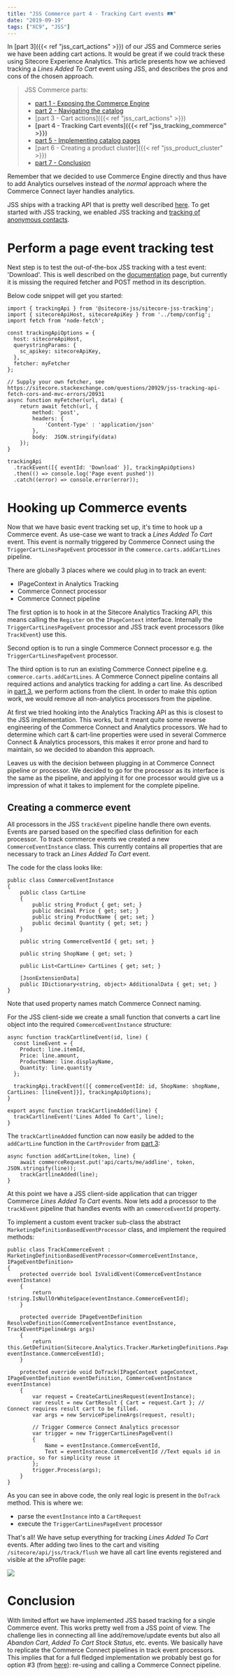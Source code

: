 ```yaml
---
title: "JSS Commerce part 4 - Tracking Cart events 🛤️"
date: "2019-09-19"
tags: ["XC9", "JSS"]
---
```


In [part 3]({{< ref "jss_cart_actions" >}}) of our JSS and Commerce series we have been adding cart actions. It would be great if we could track these using Sitecore Experience Analytics.
This article presents how we achieved tracking a *Lines Added To Cart* event using JSS, and describes the pros and cons of the chosen approach.
<!--more-->

> JSS Commerce parts:
>
> - [part 1 - Exposing the Commerce Engine](http://jonnekats.nl/2019/exposing-the-commerce-engine/)
> - [part 2 - Navigating the catalog](http://jonnekats.nl/2019/navigating-the-catalog/)
> - [part 3 - Cart actions]({{< ref "jss_cart_actions" >}})
> - **[part 4 - Tracking Cart events]({{< ref "jss_tracking_commerce" >}})**
> - [part 5 - Implementing catalog pages](http://jonnekats.nl/2019/implement-catalog-pages/)
> - [part 6 - Creating a product cluster]({{< ref "jss_product_cluster" >}})
> - [part 7 - Conclusion](http://jonnekats.nl/2019/jss-commerce-conclusion/)


Remember that we decided to use Commerce Engine directly and thus have to add Analytics ourselves instead of the *normal* approach where the Commerce Connect layer handles analytics.

JSS ships with a tracking API that is pretty well described [here](https://jss.sitecore.com/docs/fundamentals/services/tracking).
To get started with JSS tracking, we enabled JSS tracking and [tracking of anonymous contacts](https://doc.sitecore.net/developers/xp/xconnect/xconnect-search-indexer/enable-anonymous-contact-indexing.html).

# Perform a page event tracking test
Next step is to test the out-of-the-box JSS tracking with a test event: 'Download'.
This is well described on the [documentation](https://jss.sitecore.com/docs/fundamentals/services/tracking) page, but currently it is missing the required fetcher and POST method in its description.

Below code snippet will get you started:
```
import { trackingApi } from '@sitecore-jss/sitecore-jss-tracking';
import { sitecoreApiHost, sitecoreApiKey } from '../temp/config';
import fetch from 'node-fetch';

const trackingApiOptions = {
  host: sitecoreApiHost,
  querystringParams: {
    sc_apikey: sitecoreApiKey,
  },
  fetcher: myFetcher
};

// Supply your own fetcher, see https://sitecore.stackexchange.com/questions/20929/jss-tracking-api-fetch-cors-and-mvc-errors/20931
async function myFetcher(url, data) {
    return await fetch(url, {
        method: 'post', 
        headers: {
            'Content-Type' : 'application/json'
        }, 
        body:  JSON.stringify(data)
    });
}

trackingApi
  .trackEvent([{ eventId: 'Download' }], trackingApiOptions)
  .then(() => console.log('Page event pushed'))
  .catch((error) => console.error(error));
```

# Hooking up Commerce events
Now that we have basic event tracking set up, it's time to hook up a Commerce event.
As use-case we want to track a *Lines Added To Cart* event. This event is normally triggered by Commerce Connect using the `TriggerCartLinesPageEvent` processor in the `commerce.carts.addCartLines` pipeline.

There are globally 3 places where we could plug in to track an event:

- IPageContext in Analytics Tracking
- Commerce Connect processor
- Commerce Connect pipeline <a id="option-3"></a>

The first option is to hook in at the Sitecore Analytics Tracking API, this means calling the `Register` on the `IPageContext` interface.
Internally the `TriggerCartLinesPageEvent` processor and JSS track event processors (like `TrackEvent`) use this.

Second option is to run a single Commerce Connect processor e.g. the `TriggerCartLinesPageEvent` processor.

The third option is to run an existing Commerce Connect pipeline e.g. `commerce.carts.addCartLines`. A Commerce Connect pipeline contains all required actions and analytics tracking for adding a cart line. As described in [part 3](./jss_cart_actions.md), we perform actions from the client. In order to make this option work, we would remove all non-analytics processors from the pipeline.

At first we tried hooking into the Analytics Tracking API as this is closest to the JSS implementation. This works, but it meant quite some reverse engineering of the Commerce Connect and Analytics processors.
We had to determine which cart & cart-line properties were used in several Commerce Connect & Analytics processors, this makes it error prone and hard to maintain, so we decided to abandon this approach.

Leaves us with the decision between plugging in at Commerce Connect pipeline or processor.
We decided to go for the processor as its interface is the same as the pipeline, and applying it for one processor would give us a impression of what it takes to implement for the complete pipeline.

## Creating a commerce event
All processors in the JSS `trackEvent` pipeline handle there own events. Events are parsed based on the specified class definition for each processor.
To track commerce events we created a new `CommerceEventInstance` class. This currently contains all properties that are necessary to track an *Lines Added To Cart* event. 

The code for the class looks like:
```
public class CommerceEventInstance
{
    public class CartLine
    {
        public string Product { get; set; }
        public decimal Price { get; set; }
        public string ProductName { get; set; }
        public decimal Quantity { get; set; }
    }

    public string CommerceEventId { get; set; }

    public string ShopName { get; set; }

    public List<CartLine> CartLines { get; set; }

    [JsonExtensionData]
    public IDictionary<string, object> AdditionalData { get; set; }
}
```
Note that used property names match Commerce Connect naming.


For the JSS client-side we create a small function that converts a cart line object into the required `CommerceEventInstance` structure:
```
async function trackCartlineEvent(id, line) {
  const lineEvent = {
    Product: line.itemId,
    Price: line.amount,
    ProductName: line.displayName,
    Quantity: line.quantity
  };

  trackingApi.trackEvent([{ commerceEventId: id, ShopName: shopName, CartLines: [lineEvent]}], trackingApiOptions);
}

export async function trackCartlineAdded(line) {
  trackCartlineEvent('Lines Added To Cart', line);
}
```

The `trackCartlineAdded` function can now easily be added to the `addCartLine` function in the `CartProvider` from [part 3](./jss_cart_actions.md):
```
async function addCartLine(token, line) {
    await commerceRequest.put('api/carts/me/addline', token, JSON.stringify(line));
    trackCartlineAdded(line);
}
```
At this point we have a JSS client-side application that can trigger Commerce *Lines Added To Cart* events. 
Now lets add a processor to the `trackEvent` pipeline that handles events with an `commerceEventId` property.

To implement a custom event tracker sub-class the abstract `MarketingDefinitionBasedEventProcessor` class, and implement the required methods:
```
public class TrackCommerceEvent : MarketingDefinitionBasedEventProcessor<CommerceEventInstance, IPageEventDefinition>
{
    protected override bool IsValidEvent(CommerceEventInstance eventInstance)
    {
        return !string.IsNullOrWhiteSpace(eventInstance.CommerceEventId);
    }

    protected override IPageEventDefinition ResolveDefinition(CommerceEventInstance eventInstance, TrackEventPipelineArgs args)
    {
        return this.GetDefinition(Sitecore.Analytics.Tracker.MarketingDefinitions.PageEvents, eventInstance.CommerceEventId);
    }

    protected override void DoTrack(IPageContext pageContext, IPageEventDefinition eventDefinition, CommerceEventInstance eventInstance)
    {
        var request = CreateCartLinesRequest(eventInstance);
        var result = new CartResult { Cart = request.Cart }; // Connect requires result cart to be filled.
        var args = new ServicePipelineArgs(request, result);

        // Trigger Commerce Connect Analytics processor
        var trigger = new TriggerCartLinesPageEvent()
        {
            Name = eventInstance.CommerceEventId,
            Text = eventInstance.CommerceEventId //Text equals id in practice, so for simplicity reuse it
        };
        trigger.Process(args);
    }
}
```
As you can see in above code, the only real logic is present in the `DoTrack` method. This is where we:

- parse the `eventInstance` into a `CartRequest`
- execute the `TriggerCartLinesPageEvent` processor

That's all! We have setup everything for tracking *Lines Added To Cart* events.
After adding two lines to the cart and visiting `/sitecore/api/jss/track/flush` we have all cart line events registered and visible at the xProfile page:

![](/jss_track_cartline_event.png)

# Conclusion
With limited effort we have implemented JSS based tracking for a single Commerce event.
This works pretty well from a JSS point of view. The challenge lies in connecting all line add/remove/update events but also all *Abandon Cart*, *Added To Cart Stock Status*, etc. events. We basically have to replicate the Commerce Connect pipelines in track event processors. This implies that for a full fledged implementation we probably best go for option #3 (from [here](#option-3)): re-using and calling a Commerce Connect pipeline.
